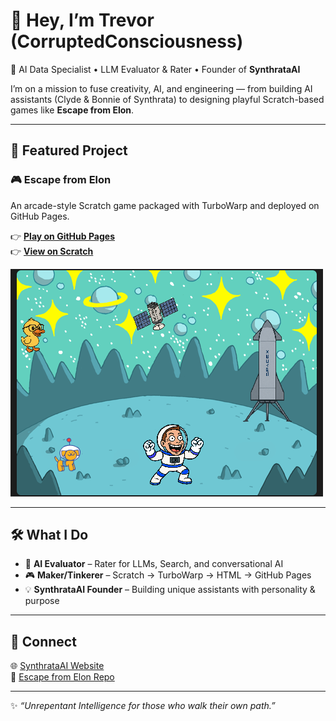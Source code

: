 # 👋 Hey, I’m Trevor (CorruptedConsciousness)

🚀 AI Data Specialist • LLM Evaluator & Rater • Founder of **SynthrataAI**

I’m on a mission to fuse creativity, AI, and engineering — from building AI assistants (Clyde & Bonnie of Synthrata) to designing playful Scratch-based games like **Escape from Elon**.  

---

## 🌟 Featured Project
### 🎮 Escape from Elon  
An arcade-style Scratch game packaged with TurboWarp and deployed on GitHub Pages.  

👉 [**Play on GitHub Pages**](https://corruptedconsciousness.github.io/escape-from-elon/)  
👉 [**View on Scratch**](https://scratch.mit.edu/projects/1192573699/)  

![Escape from Elon screenshot](https://raw.githubusercontent.com/CorruptedConsciousness/escape-from-elon/main/assets/PlanetX2.png)

---

## 🛠️ What I Do
- 🧠 **AI Evaluator** – Rater for LLMs, Search, and conversational AI  
- 🎮 **Maker/Tinkerer** – Scratch → TurboWarp → HTML → GitHub Pages  
- 💡 **SynthrataAI Founder** – Building unique assistants with personality & purpose  

---

## 🔗 Connect
🌐 [SynthrataAI Website](https://www.synthrata.ai)  
🐙 [Escape from Elon Repo](https://github.com/CorruptedConsciousness/escape-from-elon)  

---

✨ *“Unrepentant Intelligence for those who walk their own path.”*  
